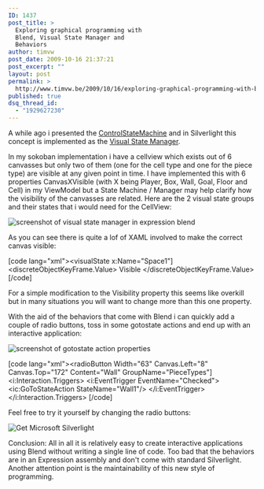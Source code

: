 ```yaml
---
ID: 1437
post_title: >
  Exploring graphical programming with
  Blend, Visual State Manager and
  Behaviors
author: timvw
post_date: 2009-10-16 21:37:21
post_excerpt: ""
layout: post
permalink: >
  http://www.timvw.be/2009/10/16/exploring-graphical-programming-with-blend-visual-state-manager-and-behaviors/
published: true
dsq_thread_id:
  - "1929627230"
---
```

<p>A while ago i presented the <a href="http://www.timvw.be/experimenting-with-controlstatemachine-and-fluent-interfaces/">ControlStateMachine</a> and in Silverlight this concept is implemented as the <a href="http://windowsclient.net/wpf/wpf35/wpf-35sp1-toolkit-visual-state-manager-overview.aspx">Visual State Manager</a>.</p>

<p>In my sokoban implementation i have a cellview which exists out of 6 canvasses but only two of them (one for the cell type and one for the piece type) are visible at any given point in time. I have implemented this with 6 properties CanvasXVisible (with X being Player, Box, Wall, Goal, Floor and Cell) in my ViewModel but a State Machine / Manager may help clarify how the visibility of the canvasses are related. Here are the 2 visual state groups and their states that i would need for the CellView:</p>

<img src="http://www.timvw.be/wp-content/images/cellview-vsm.png" alt="screenshot of visual state manager in expression blend" />

<p>As you can see there is quite a lof of XAML involved to make the correct canvas visible:</p>

[code lang="xml"><visualState x:Name="Space1"]
 <storyboard>
  <objectAnimationUsingKeyFrames BeginTime="00:00:00"  Duration="00:00:00.0010000"
   Storyboard.TargetName="Space"  Storyboard.TargetProperty="(UIElement.Visibility)">
    <discreteObjectKeyFrame KeyTime="00:00:00">
     <discreteObjectKeyFrame.Value>
      <visibility>Visible</visibility>
     </discreteObjectKeyFrame.Value>
    </discreteObjectKeyFrame>
   </objectAnimationUsingKeyFrames>
  </storyboard>
</visualState>[/code]

<p>For a simple modification to the Visibility property this seems like overkill but in many situations you will want to change more than this one property.</p>

<p>With the aid of the behaviors that come with Blend i can quickly add a couple of radio buttons, toss in some gotostate actions and end up with an interactive application:</p>

<img src="http://www.timvw.be/wp-content/images/gotostateaction.png" alt="screenshot of gotostate action properties" />

[code lang="xml"><radioButton Width="63" Canvas.Left="8" Canvas.Top="172" Content="Wall" GroupName="PieceTypes"]
 <i:Interaction.Triggers>
  <i:EventTrigger EventName="Checked">
   <ic:GoToStateAction StateName="Wall1"/>
  </i:EventTrigger>
 </i:Interaction.Triggers>
</radioButton>[/code]

<p>Feel free to try it yourself by changing the radio buttons:</p>

<div id="exploringVSM">
 <object data="data:application/x-silverlight-2," type="application/x-silverlight-2"  width="300" height="240">
  <param name="source" value="http://www.timvw.be/ClientBin/ExploringVSM.xap"/>
  <param name="onError" value="onSilverlightError" />
  <param name="background" value="white" />
  <param name="minRuntimeVersion" value="3.0.40624.0" />
  <param name="autoUpgrade" value="true" />
  <a href="http://go.microsoft.com/fwlink/?LinkID=149156&#038;v=3.0.40624.0" style="text-decoration:none">
   <img src="http://go.microsoft.com/fwlink/?LinkId=108181" alt="Get Microsoft Silverlight" style="border-style:none"/>
  </a>
 </object>
 <iframe id="_sl_historyFrame" style="visibility:hidden;height:0px;width:0px;border:0px"></iframe>
</div></div>

<p>Conclusion: All in all it is relatively easy to create interactive applications using Blend without writing a single line of code. Too bad that the behaviors are in an Expression assembly and don't come with standard Silverlight. Another attention point is the maintainability of this new style of programming.</p>
